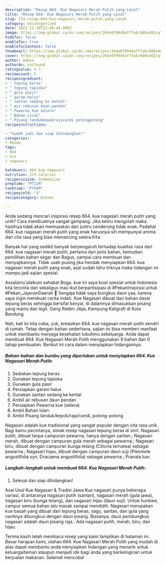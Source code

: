 ```yaml
---
description: "Resep 664. Kue Nagasari Merah Putih yang Lezat"
title: "Resep 664. Kue Nagasari Merah Putih yang Lezat"
slug: 774-resep-664-kue-nagasari-merah-putih-yang-lezat
category: Uncategorized
date: 2022-11-30T12:40:44.499Z
image: https://img-global.cpcdn.com/recipes/264e079940afffa6/680x482cq70/664-kue-nagasari-merah-putih-foto-resep-utama.jpg
hideToc: false
enableToc: true
enableTocContent: false
thumbnail: https://img-global.cpcdn.com/recipes/264e079940afffa6/680x482cq70/664-kue-nagasari-merah-putih-foto-resep-utama.jpg
cover: https://img-global.cpcdn.com/recipes/264e079940afffa6/680x482cq70/664-kue-nagasari-merah-putih-foto-resep-utama.jpg
author: Admin
authorAv: notfound
ratingvalue: 4.7
reviewcount: 5
recipeingredient:
- " tepung beras"
- " tepung tapioka"
- " gula pasir"
- " garam halus"
- " santan sedang ke kental"
- " air rebusan daun pandan"
- " Pewarna kue selera"
- " Bahan isian"
- " Pisang tandukkepokrajacandi potongpotong"
recipeinstructions:

- "Sudah jadi dan siap dihidangkan!"
categories:
- Resep
tags:
- 664
- kue
- nagasari

katakunci: 664 kue nagasari 
nutrition: 273 calories
recipecuisine: Indonesian
preptime: "PT11M"
cooktime: "PT56M"
recipeyield: "3"
recipecategory: Dinner

---
```





Anda sedang mencari inspirasi resep 664. kue nagasari merah putih yang unik? Cara membuatnya sangat gampang. Jika keliru mengolah maka hasilnya tidak akan memuaskan dan justru cenderung tidak enak. Padahal 664. kue nagasari merah putih yang enak harusnya sih mempunyai aroma dan cita rasa yang bisa memancing selera Kita.





Banyak hal yang sedikit banyak berpengaruh terhadap kualitas rasa dari 664. kue nagasari merah putih, pertama dari jenis bahan, kemudian pemilihan bahan segar dan Bagus, sampai cara membuat dan menyajikannya. Tidak usah pusing jika hendak menyiapkan 664. kue nagasari merah putih yang enak,      asal sudah tahu triknya maka hidangan ini mampu jadi sajian spesial.














Assalamu&#39;alaikum sahabat Boga. kue ini saya buat spesial untuk Indonesia kita tercinta dan sekaligus mau ikut berpartisipasi di #PekanInspirasi untuk #Pekan_JajananDaerah 🤩 Sengaja tidak saya bungkus daun yaa, karena saya ingin membuat cerita indah. Kue Nagasari dibuat dari bahan dasar tepung beras sehingga bersifat kenyal, di dalamnya dimasukkan pisang yang manis dan legit. Gang Raden Jibja, Kampung Kaligrafi di Kota Bandung.






Nah, kali ini kita coba, yuk, kreasikan 664. kue nagasari merah putih sendiri di rumah. Tetap dengan bahan sederhana, sajian ini bisa memberi manfaat untuk membantu menjaga kesehatan tubuhmu sekeluarga. Anda dapat membuat 664. Kue Nagasari Merah Putih menggunakan 9 bahan dan 0 tahap pembuatan. Berikut ini cara dalam menyiapkan hidangannya.

<!--inarticleads1-->

##### Bahan-bahan dan bumbu yang diperlukan untuk menyiapkan 664. Kue Nagasari Merah Putih:

1. Sediakan  tepung beras
1. Gunakan  tepung tapioka
1. Gunakan  gula pasir
1. Persiapkan  garam halus
1. Gunakan  santan sedang ke kental
1. Ambil  air rebusan daun pandan
1. Persiapkan  Pewarna kue (selera)
1. Ambil  Bahan isian:
1. Ambil  Pisang tanduk/kepok/raja/candi, potong-potong


Nagasari adalah kue tradisional yang sangat populer dengan cita rasa unik. Bagi kamu pecintanya, simak resep nagasari tepung beras di sini!. Nagasari putih, dibuat tanpa campuran pewarna, hanya dengan santan.; Nagasari merah, dibuat dengan campuran gula merah sebagai pewarna.; Nagasari biru, dibuat dengan campuran bunga telang (Clitoria ternatea) sebagai pewarna.; Nagasari hijau, dibuat dengan campuran daun suji (Pleomele angustifolia syn. Dracaena angustifolia) sebagai pewarna.; Pranala luar. 

<!--inarticleads2-->

##### Langkah-langkah untuk membuat 664. Kue Nagasari Merah Putih:


1. Selesai dan siap dihidangkan!

Asal Usul Kue Nagasari &amp; Tradisi Jawa Kue nagasari punya beberapa variasi, di antaranya nagasari putih (santan), nagasari merah (gula jawa), nagasari biru (bunga telang), dan nagasari hijau (daun suji). Untuk hunkwe, campur semua bahan lalu masak sampai mendidih. Nagasari merupakan kue basah yang dibuat dari tepung beras, sagu, santan, dan gula yang nantinya dibungkus dengan daun pisang. Biasanya, daun pembungkus nagasari adalah daun pisang raja.. Ada nagasari putih, merah, biru, dan hijau. 

Terima kasih telah membaca resep yang kami tampilkan di halaman ini. Besar harapan kami, olahan 664. Kue Nagasari Merah Putih yang mudah di atas dapat membantu anda menyiapkan hidangan yang menarik untuk keluarga/teman ataupun menjadi ide bagi anda yang berkeinginan untuk berjualan makanan. Selamat mencoba!
